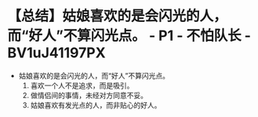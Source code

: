 # 【总结】姑娘喜欢的是会闪光的人，而“好人”不算闪光点。 - P1 - 不怕队长 - BV1uJ41197PX

-   姑娘喜欢的是会闪光的人，而“好人”不算闪光点。
    1.  喜欢一个人不是追求，而是吸引。
    2.  做情侣间的事情，未经对方同意不妥。
    3.  姑娘喜欢有发光点的人，而非贴心的好人。